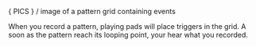 ---
---

{ PICS } / image of a pattern grid containing events

When you record a pattern, playing pads will place triggers in the grid. A soon as the pattern reach its looping point, your hear what you recorded.
